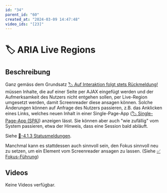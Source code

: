 ```yaml
---
id: "34"
parent_id: "60"
created_at: "2024-03-09 14:47:48"
video_ids: "[23]"
---
```


# 🏷️ ARIA Live Regions

## Beschreibung

Ganz gemäss dem Grundsatz [🏷️ Auf Interaktion folgt stets Rückmeldung!](/de/tags/auf-interaktion-folgt-stets-rueckmeldung) müssen Inhalte, die auf einer Seite per AJAX eingefügt werden und der Aufmerksamkeit des Nutzers nicht entgehen sollen, per Live-Region umgesetzt werden, damit Screenreader diese ansagen können. Solche Änderungen können auf Anfrage des Nutzers passieren, z.B. das Anklicken eines Links, welches neuen Inhalt in einer Single-Page-App ([🏷️ Single-Page-App (SPA)](/de/tags/single-page-app-spa)) anzeigen lässt. Sie können aber auch "wie zufällig" vom System passieren, etwa der Hinweis, dass eine Session bald abläuft.

Siehe [📜-4.1.3 Statusmeldungen](/de/wcag/4.1.3-statusmeldungen).

Manchmal kann es stattdessen auch sinnvoll sein, den Fokus sinnvoll neu zu setzen, um ein Element vom Screenreader ansagen zu lassen. (Siehe [✅ Fokus-Führung](/de/wcag/2.4.3-fokus-reihenfolge/fokus-fuehrung))

## Videos

Keine Videos verfügbar.
